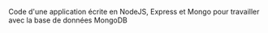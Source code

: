 Code d'une application écrite en NodeJS, Express et Mongo pour travailler avec la base de données MongoDB